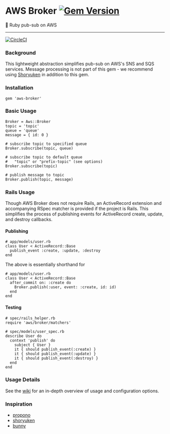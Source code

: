# AWS Broker [![Gem Version](https://badge.fury.io/rb/aws-broker.svg)](https://badge.fury.io/rb/aws-broker)

:incoming_envelope: Ruby pub-sub on AWS

* * *

[![CircleCI](https://circleci.com/gh/Thanx/aws-broker.svg?style=svg)](https://circleci.com/gh/Thanx/aws-broker)

### Background

This lightweight abstraction simplifies pub-sub on AWS's SNS and SQS services.
Message processing is not part of this gem - we recommend using
[Shoryuken](https://github.com/phstc/shoryuken) in addition to this gem.

### Installation

    gem 'aws-broker'

### Basic Usage

    Broker = Aws::Broker
    topic = 'topic'
    queue = 'queue'
    message = { id: 0 }

    # subscribe topic to specified queue
    Broker.subscribe(topic, queue)

    # subscribe topic to default queue
    #   "topic" or "prefix-topic" (see options)
    Broker.subscribe(topic)

    # publish message to topic
    Broker.publish(topic, message)

### Rails Usage

Though AWS Broker does not require Rails, an ActiveRecord extension and
accompanying RSpec matcher is provided if the project is Rails. This simplifies
the process of publishing events for ActiveRecord create, update, and destroy
callbacks.

#### Publishing

    # app/models/user.rb
    class User < ActiveRecord::Base
      publish_event :create, :update, :destroy
    end

The above is essentially shorthand for

    # app/models/user.rb
    class User < ActiveRecord::Base
      after_commit on: :create do
        Broker.publish(:user, event: :create, id: id)
      end
    end

#### Testing

    # spec/rails_helper.rb
    require 'aws/broker/matchers'

    # spec/models/user_spec.rb
    describe User do
      context 'publish' do
        subject { User }
        it { should publish_event(:create) }
        it { should publish_event(:update) }
        it { should publish_event(:destroy) }
      end
    end

### Usage Details

See the [wiki](https://github.com/Thanx/aws-broker/wiki) for an in-depth
overview of usage and configuration options.

### Inspiration

* [propono](https://github.com/iHiD/propono)
* [shoryuken](https://github.com/phstc/shoryuken)
* [bunny](https://github.com/ruby-amqp/bunny)
